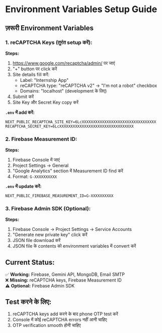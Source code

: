 # Environment Variables Setup Guide

## ज़रूरी Environment Variables

### 1. reCAPTCHA Keys (तुरंत setup करें):

**Steps:**
1. https://www.google.com/recaptcha/admin/ पर जाएं
2. "+" button पर click करें
3. Site details fill करें:
   - Label: "Internship App"
   - reCAPTCHA type: "reCAPTCHA v2" → "I'm not a robot" checkbox
   - Domains: "localhost" (development के लिए)
4. Submit करें
5. Site Key और Secret Key copy करें

**`.env` में add करें:**
```
NEXT_PUBLIC_RECAPTCHA_SITE_KEY=6LcXXXXXXXXXXXXXXXXXXXXXXXXXXXXXXXXX
RECAPTCHA_SECRET_KEY=6LcXXXXXXXXXXXXXXXXXXXXXXXXXXXXXXXXX
```

### 2. Firebase Measurement ID:

**Steps:**
1. Firebase Console में जाएं
2. Project Settings → General
3. "Google Analytics" section में Measurement ID find करें
4. Format: `G-XXXXXXXXXX`

**`.env` में update करें:**
```
NEXT_PUBLIC_FIREBASE_MEASUREMENT_ID=G-XXXXXXXXXX
```

### 3. Firebase Admin SDK (Optional):

**Steps:**
1. Firebase Console → Project Settings → Service Accounts
2. "Generate new private key" click करें
3. JSON file download करें
4. JSON file के contents को environment variables में convert करें

## Current Status:

✅ **Working:** Firebase, Gemini API, MongoDB, Email SMTP  
❌ **Missing:** reCAPTCHA keys, Firebase Measurement ID  
⚠️ **Optional:** Firebase Admin SDK  

## Test करने के लिए:

1. reCAPTCHA keys add करने के बाद phone OTP test करें
2. Console में कोई reCAPTCHA errors नहीं आनी चाहिए
3. OTP verification smooth होनी चाहिए